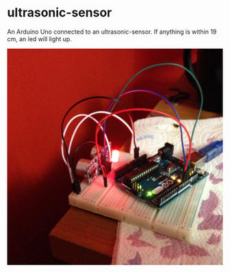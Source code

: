 # ultrasonic-sensor
An Arduino Uno connected to an ultrasonic-sensor. If anything is within 19 cm, an led will light up.


![ultrasonic-sensor-setup](https://raw.githubusercontent.com/julianweisbord/ultrasonic-sensor/master/examples/setup.jpg)
